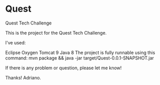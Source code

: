 # Quest
Quest Tech Challenge


This is the project for the Quest Tech Challenge.

I've used:

Eclipse Oxygen
Tomcat 9
Java 8
The project is fully runnable using this command: mvn package && java -jar target/Quest-0.0.1-SNAPSHOT.jar

If there is any problem or question, please let me know!

Thanks! Adriano.
